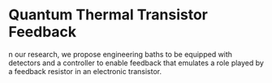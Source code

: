 # Quantum Thermal Transistor Feedback
n our research, we propose engineering baths to be equipped with detectors and a controller to enable feedback that emulates a role played by a feedback resistor in an electronic transistor.
